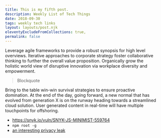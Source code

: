 ```yaml
---
title: This is my fifth post.
description: Weekly List of Tech Things
date: 2018-09-30
tags: weekly tech links
layout: layouts/post.njk
eleventyExcludeFromCollections: true,
permalink: false
---
```


Leverage agile frameworks to provide a robust synopsis for high level overviews. Iterative approaches to corporate strategy foster collaborative thinking to further the overall value proposition. Organically grow the holistic world view of disruptive innovation via workplace diversity and empowerment.

> Blockquote

Bring to the table win-win survival strategies to ensure proactive domination. At the end of the day, going forward, a new normal that has evolved from generation X is on the runway heading towards a streamlined cloud solution. User generated content in real-time will have multiple touchpoints for offshoring.

- https://snyk.io/vuln/SNYK-JS-MINIMIST-559764
- `npm root -g`
- [an interesting privacy leak](https://lobste.rs/s/oay17v/introducing_emoji_picker_element_memory)

